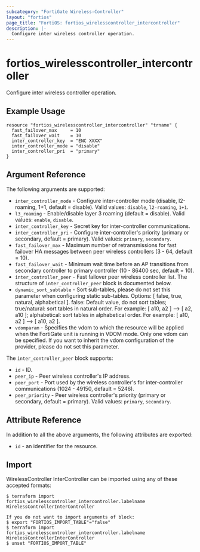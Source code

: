 ```yaml
---
subcategory: "FortiGate Wireless-Controller"
layout: "fortios"
page_title: "FortiOS: fortios_wirelesscontroller_intercontroller"
description: |-
  Configure inter wireless controller operation.
---
```


# fortios_wirelesscontroller_intercontroller
Configure inter wireless controller operation.

## Example Usage

```hcl
resource "fortios_wirelesscontroller_intercontroller" "trname" {
  fast_failover_max     = 10
  fast_failover_wait    = 10
  inter_controller_key  = "ENC XXXX"
  inter_controller_mode = "disable"
  inter_controller_pri  = "primary"
}
```

## Argument Reference

The following arguments are supported:

* `inter_controller_mode` - Configure inter-controller mode (disable, l2-roaming, 1+1, default = disable). Valid values: `disable`, `l2-roaming`, `1+1`.
* `l3_roaming` - Enable/disable layer 3 roaming (default = disable). Valid values: `enable`, `disable`.
* `inter_controller_key` - Secret key for inter-controller communications.
* `inter_controller_pri` - Configure inter-controller's priority (primary or secondary, default = primary). Valid values: `primary`, `secondary`.
* `fast_failover_max` - Maximum number of retransmissions for fast failover HA messages between peer wireless controllers (3 - 64, default = 10).
* `fast_failover_wait` - Minimum wait time before an AP transitions from secondary controller to primary controller (10 - 86400 sec, default = 10).
* `inter_controller_peer` - Fast failover peer wireless controller list. The structure of `inter_controller_peer` block is documented below.
* `dynamic_sort_subtable` - Sort sub-tables, please do not set this parameter when configuring static sub-tables. Options: [ false, true, natural, alphabetical ]. false: Default value, do not sort tables; true/natural: sort tables in natural order. For example: [ a10, a2 ] --> [ a2, a10 ]; alphabetical: sort tables in alphabetical order. For example: [ a10, a2 ] --> [ a10, a2 ].
* `vdomparam` - Specifies the vdom to which the resource will be applied when the FortiGate unit is running in VDOM mode. Only one vdom can be specified. If you want to inherit the vdom configuration of the provider, please do not set this parameter.

The `inter_controller_peer` block supports:

* `id` - ID.
* `peer_ip` - Peer wireless controller's IP address.
* `peer_port` - Port used by the wireless controller's for inter-controller communications (1024 - 49150, default = 5246).
* `peer_priority` - Peer wireless controller's priority (primary or secondary, default = primary). Valid values: `primary`, `secondary`.


## Attribute Reference

In addition to all the above arguments, the following attributes are exported:
* `id` - an identifier for the resource.

## Import

WirelessController InterController can be imported using any of these accepted formats:
```
$ terraform import fortios_wirelesscontroller_intercontroller.labelname WirelessControllerInterController

If you do not want to import arguments of block:
$ export "FORTIOS_IMPORT_TABLE"="false"
$ terraform import fortios_wirelesscontroller_intercontroller.labelname WirelessControllerInterController
$ unset "FORTIOS_IMPORT_TABLE"
```
